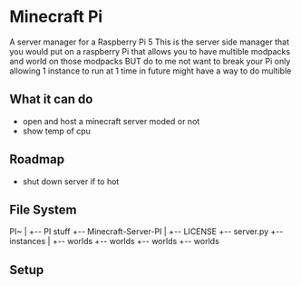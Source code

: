 # Minecraft Pi
 A server manager for a Raspberry Pi 5
This is the server side manager that you would put on a raspberry Pi that allows you to have multible modpacks and world on those modpacks BUT do to me not want to break your Pi only allowing 1 instance to run at 1 time in future might have a way to do multible

## What it can do
* open and host a minecraft server moded or not
* show temp of cpu


## Roadmap
* shut down server if to hot


## File System

PI~
|
+-- PI stuff
+-- Minecraft-Server-PI
    |
    +-- LICENSE
    +-- server.py
    +-- instances
        |
        +-- worlds
        +-- worlds
        +-- worlds
        +-- worlds



## Setup
